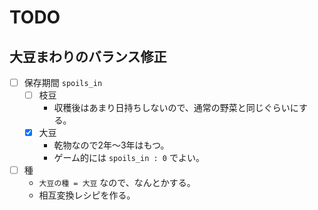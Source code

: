 # TODO

## 大豆まわりのバランス修正

- [ ] 保存期間 `spoils_in`
  - [ ] 枝豆
    - 収穫後はあまり日持ちしないので、通常の野菜と同じぐらいにする。
  - [x] 大豆
    - 乾物なので2年～3年はもつ。
    - ゲーム的には `spoils_in : 0` でよい。
- [ ] 種
  - `大豆の種 = 大豆` なので、なんとかする。
  - 相互変換レシピを作る。
